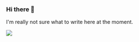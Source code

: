 ### Hi there 👋

I'm really not sure what to write here at the moment.

![](https://c.tenor.com/xTujfMHupbEAAAAj/under-construction-lex.gif)
